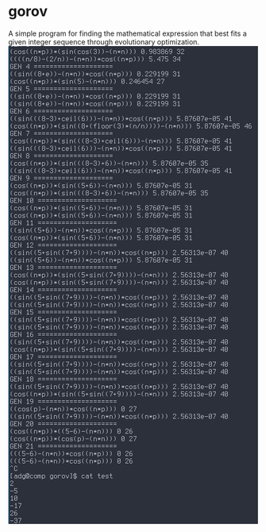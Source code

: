 # gorov
A simple program for finding the mathematical expression that best fits a given integer sequence through evolutionary optimization.
<img src="./pic.png" alt="test">
